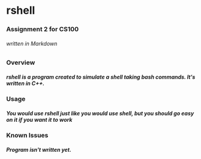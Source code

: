 <h1>rshell</h1>

<h3>Assignment 2 for CS100</h3>
<h6>written in Markdown</h6>

<h3>Overview</h5>
<h5>rshell is a program created to simulate a shell taking bash commands. It's written in C++.</h5>

<h3>Usage</h3>
<h5>You would use rshell just like you would use shell, but you should go easy on it if you want it to work</h5>

<h3>Known Issues</h3>
<h5>Program isn't written yet.</h5>


